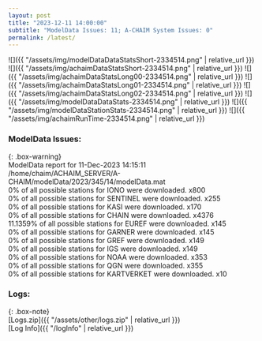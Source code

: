 ```yaml
---
layout: post
title: "2023-12-11 14:00:00"
subtitle: "ModelData Issues: 11; A-CHAIM System Issues: 0"
permalink: /latest/
---
```


![]({{ "/assets/img/modelDataDataStatsShort-2334514.png" | relative_url }})
![]({{ "/assets/img/achaimDataStatsShort-2334514.png" | relative_url }})
![]({{ "/assets/img/achaimDataStatsLong00-2334514.png" | relative_url }})
![]({{ "/assets/img/achaimDataStatsLong01-2334514.png" | relative_url }})
![]({{ "/assets/img/achaimDataStatsLong02-2334514.png" | relative_url }})
![]({{ "/assets/img/modelDataDataStats-2334514.png" | relative_url }})
![]({{ "/assets/img/modelDataStationStats-2334514.png" | relative_url }})
![]({{ "/assets/img/achaimRunTime-2334514.png" | relative_url }})


### ModelData Issues:  
  
{: .box-warning}  
 ModelData report for 11-Dec-2023 14:15:11   
 /home/chaim/ACHAIM_SERVER/A-CHAIM/modelData/2023/345/14/modelData.mat   
 0% of all possible stations for IONO were downloaded. x800   
 0% of all possible stations for SENTINEL were downloaded. x255   
 0% of all possible stations for KASI were downloaded. x170   
 0% of all possible stations for CHAIN were downloaded. x4376   
 11.1359% of all possible stations for EUREF were downloaded. x145   
 0% of all possible stations for GARNER were downloaded. x145   
 0% of all possible stations for GREF were downloaded. x149   
 0% of all possible stations for IGS were downloaded. x149   
 0% of all possible stations for NOAA were downloaded. x353   
 0% of all possible stations for QGN were downloaded. x355   
 0% of all possible stations for KARTVERKET were downloaded. x10   
  


### Logs:  
  
{: .box-note}  
[Logs.zip]({{ "/assets/other/logs.zip" | relative_url }})  
[Log Info]({{ "/logInfo" | relative_url }})  
